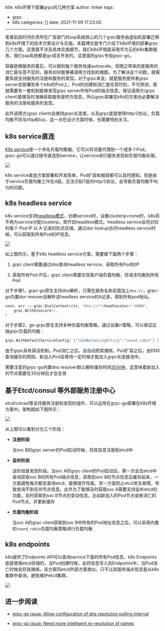 title: k8s环境下部署grpc的几种方案
author: tinker
tags:
  - grpc
  - k8s
categories: []
date: 2021-11-09 17:23:00
---
笔者前段时间负责所在广告部门的ssp系统核心的几个grpc服务由虚拟机部署迁移到k8s环境下的技术方案设计与实施。本篇博文就专门介绍下k8s环境的部署grpc几个方案。这里面不涉及具体实施细节。我们k8s环境是采用华为云的k8s集群服务，我们ssp系统都是go语言开发的，这里面的grpc专指grpc-go。

容器是微服务的基石，可以做到每个服务快速autoscale，但随之带来的是服务的消亡是任意不定的，服务如何能够被调用方找到的难题。为了解决这个问题，就需要系统支持服务的注册和服务的发现。对于grpc来说，就是服务提供者grpc server会部署到多个k8s的Pod上，Pod的创建和消亡是任意时刻，不可预测，那就需要有一套机制能够发现grpc server所有Pod的端点信息，保证调用方(grpc client)能够及时准确获取服务提供方信息。所以grpc部署在k8s的方案也必要解决服务的注册和服务的发现。

此外调用方(grpc client)会维持grpc长连接，以及grpc底层使用http/2协议，负载均衡不同与http和tcp，这一点在设计方案时候，也需要特别关注。

## k8s service直连

[K8s service](https://kubernetes.io/docs/concepts/services-networking/service/)是一个命名负载均衡器，它可以将流量代理到一个或多个Pod。grpc-go可以通过拨号直连到service，让service进行服务发现和负载均衡处理。

![](https://static.cyub.vip/images/202111/passthrough-service.png)

k8s service直连方案部署和开发简单，Pod扩容和缩容都可以及时感知。但是由于service负载均衡工作在4层，无法识别7层的http/2协议，会导致负载均衡不均匀的问题。

## k8s headless service

k8s service支持[headless模式](https://kubernetes.io/docs/concepts/services-networking/service/#headless-services)，创建service时，设置clusterip=none时，k8s将不再为servcie分配clusterip，即开启headless模式。headless service会将对应的每个 Pod IP 以 A 记录的形式存储。通过dsn lookup访问headless service时候，可以获取到所有Pod的IP信息。

![](https://static.cyub.vip/images/202111/k8s-headless-service.png)

如上图所示，基于k8s headless service方案，需要做下面两个步骤：

1. grpc client需要通过dns查询headless service，获取所有Pod的IP
  
2. 获取所有Pod IP后，grpc client需要实现客户端负载均衡，将请求均衡到所有Pod
  

对于步骤1，grpc-go原生支持dns解析，只需在服务名称前面加上`dns://`，grpc-go内置dsn resover会解析该headless service的A记录，得到所有pod地址。

```go
conn, err := grpc.DialContext(ctx, "dns:///"+headlessSvc+":8080",
    grpc.WithInsecure(),
)
```

对于步骤2，go-grpc原生支持多种负载均衡策略，通过设置rr策略，可以保证后端grpc负载的均衡：

```go
grpc.WithDefaultServiceConfig(`{"loadBalancingPolicy":"round_robin"}`)
```

由于grpc具有探活机制，Pod消亡之后，会自动把其摘除。Pod扩容之后，由DNS查询缓存的原因，新加入Pod会等待一定时候才能加入grpc长连接池中。

需要注意的grpc-go内置dns resolver默认解析缓存时间[30分钟](https://github.com/grpc/grpc-go/blob/v1.24.x/resolver/dns/dns_resolver.go#L47)，这意味着新加入的节点需要在30分钟后才会生效

## 基于Etcd/consul 等外部服务注册中心

etcd/consul等支持服务注册和发现的组件，可以运用在grpc-go部署在k8s环境方案中。架构图如下图所示：

![](https://static.cyub.vip/images/202111/etcd-service.png)

从上图可以看到分为三个阶段：

- **注册阶段**
  
  当svc B的grpc server的Pod启动时候，将其信息注册到etcd中
  
- **监听阶段**
  
  这阶段是发现阶段。当svc A的grpc client的Pod启动后，第一次会去etcd中查询获取svc B的所有Pod端点信息，获取到svc B的节点信息后缓存起来，一方面避免每次都去查询etcd，能够提升性能，另一方面防止etcd发生故障，导致查询不到任何节点信息。此外为了能够及时获取svc A需要支持监听etcd的功能，及时获取到svc B节点的变动信息，比如新加入的Pod节点或者消亡的Pod节点，并更新缓存
  
- **负载均衡阶段**
  
  当svc A的grpc client获取到svc B中所有的Pod地址信息之后，可以采用内置的`round_robin`负载均衡策略进行负载均衡
  

## k8s endpoints

k8s提供了Endpoints API可以查询service下面的所有Pod信息。k8s Endpoints底层使用etcd存储的，当Pod创建时候，会将信息写入到Endpoints中，当Pod消亡时候会将其摘掉。该方案同etcd外部方案类似，只不过其服务端点信息是从k8s集群中查询，避免维护etcd集群。

![](https://static.cyub.vip/images/202111/k8s-endponts-service.png)

## 进一步阅读

- [grpc-go issue: Allow configuration of dns resolution polling interval](https://github.com/grpc/grpc-go/issues/3170)
  
- [grpc-go issue: Need more intelligent re-resolution of names](https://github.com/grpc/grpc/issues/12295)